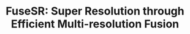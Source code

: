 ---
title: "FuseSR: Super Resolution through Efficient Multi-resolution Fusion"
collection: publications
# permalink: 'https://isaac-paradox.github.io/FuseSR/'
venue: 'SIGGRAPH Asia'
# paperurl: '#'
authors: '<b>Zhihua Zhong*</b>, Jingsen Zhu[*Equal Contribution], Yuxin Dai, Chuankun Zheng, Guanlin Chen, Yuchi Huo, Rui Wang, Hujun Bao' 
project: 'https://isaac-paradox.github.io/FuseSR/'
code: '#'
# dataset: '#'
---